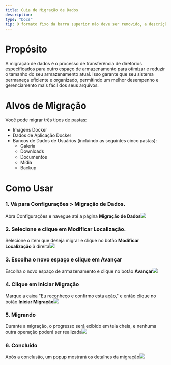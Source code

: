 ```yaml
---
title: Guia de Migração de Dados
description:
type: "Docs"
tip: O formato fixo da barra superior não deve ser removido, a descrição é a descrição do artigo, se não preenchida, o conteúdo será cortado na primeira parte do texto
---
```

# Propósito
A migração de dados é o processo de transferência de diretórios especificados para outro espaço de armazenamento para otimizar e reduzir o tamanho do seu armazenamento atual. Isso garante que seu sistema permaneça eficiente e organizado, permitindo um melhor desempenho e gerenciamento mais fácil dos seus arquivos.

# Alvos de Migração
Você pode migrar três tipos de pastas:
* Imagens Docker
* Dados de Aplicação Docker
* Bancos de Dados de Usuários (incluindo as seguintes cinco pastas):
  * Galeria
  * Downloads
  * Documentos
  * Mídia
  * Backup
# Como Usar
### 1. Vá para Configurações > Migração de Dados.
Abra Configurações e navegue até a página **Migração de Dados**![](https://manage.icewhale.io/api/static/docs/1727178430378_image.png)

### 2. Selecione e clique em Modificar Localização.
Selecione o item que deseja migrar e clique no botão **Modificar Localização** à direita![](https://manage.icewhale.io/api/static/docs/1727178444256_image.png)

### 3. Escolha o novo espaço e clique em Avançar
Escolha o novo espaço de armazenamento e clique no botão **Avançar**![](https://manage.icewhale.io/api/static/docs/1727178450237_image.png)

### 4. Clique em Iniciar Migração
Marque a caixa "Eu reconheço e confirmo esta ação," e então clique no botão **Iniciar Migração**![](https://manage.icewhale.io/api/static/docs/1727178455511_image.png)

### 5. Migrando
Durante a migração, o progresso será exibido em tela cheia, e nenhuma outra operação poderá ser realizada![](https://manage.icewhale.io/api/static/docs/1727178460307_image.png)

### 6. Concluído
Após a conclusão, um popup mostrará os detalhes da migração![](https://manage.icewhale.io/api/static/docs/1727178465734_image.png)